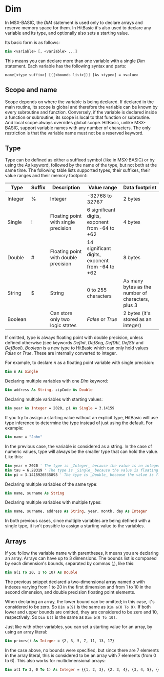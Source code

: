 # Dim

In MSX-BASIC, the _DIM_ statement is used only to declare arrays and reserve memory space for them. In HitBasic it's also used to declare any variable and its type, and optionally also sets a starting value.

Its basic form is as follows:

```vb
Dim <variable> [, <variable> ...]
```

This means you can declare more than one variable with a single _Dim_ statement. Each variable has the following syntax and parts:

```
name[<type suffix>] [([<bounds list>])] [As <type>] = <value>
```

## Scope and name

Scope depends on where the variable is being declared. If declared in the main routine, its scope is global and therefore the variable can be known by every subroutine and function. Conversely, if the variable is declared inside a function or subroutine, its scope is local to that function or subroutine. And local scope always overrides global scope. HitBasic, unlike MSX-BASIC, support variable names with any number of characters. The only restriction is that the variable name must not be a reserved keyword.

## Type

Type can be defined as either a suffixed symbol (like in MSX-BASIC) or by using the _As_ keyword, followed by the name of the type, but not both at the same time. The following table lists supported types, their suffixes, their value ranges and their memory footprint:

Type   |Suffix|Description                          |Value range                                     |Data footprint
-------|------|-------------------------------------|------------------------------------------------|-------------------------------------------------
Integer|%     |Integer                              |-32768 to 32767                                 |2 bytes
Single |!     |Floating point with single precision |6 significant digits, exponent from -64 to +62  |4 bytes
Double |#     |Floating point with double precision |14 significant digits, exponent from -64 to +62 |8 bytes
String |$     |String                               |0 to 255 characters                             |As many bytes as the number of characters, plus 3
Boolean|      |Can store only two logic states      |_False_ or _True_                               |2 bytes (it's stored as an integer)

If omitted, type is always floating point with double precision, unless defined otherwise (see keywords _DefInt_, _DefSng_, _DefDbl_, _DefStr_ and _DefBool_). _Boolean_ is a new type to HitBasic which can only hold values _False_ or _True_. These are internally converted to integer.

For example, to declare _n_ as a floating point variable with single precision:

```vb
Dim n As Single
```

Declaring multiple variables with one _Dim_ keyword:

```vb
Dim address As String, zipCode As Double
```

Declaring multiple variables with starting values:

```vb
Dim year As Integer = 2020, pi As Single = 3.14159
```

If you try to assign a starting value without an explicit type, HitBasic will use type inference to determine the type instead of just using the default. For example:

```vb
Dim name = "John"
```

In the previous case, the variable is considered as a string. In the case of numeric values, type will always be the smaller type that can hold the value. Like this:

```vb
Dim year = 2020 ' The type is _Integer_ because the value is an integer in the range from -32768 to 32767
Dim tau = 6.28319 ' The type is _Single_ because the value is floating point and it has 6 or less significant digits
Dim pi = 3.1415926535898 ' The type is _Double_ because the value is floating point
```

Declaring multiple variables of the same type:

```vb
Dim name, surname As String
```

Declaring multiple variables with multiple types:

```vb
Dim name, surname, address As String, year, month, day As Integer
```

In both previous cases, since multiple variables are being defined with a single type, it isn't possible to assign a starting value to the variables.

## Arrays

If you follow the variable name with parentheses, it means you are declaring an array. Arrays can have up to 3 dimensions. The bounds list is composed by each dimension's bounds, separated by commas (,), like this:

```vb
Dim a(1 To 20, 1 To 10) As Double
```

The previous snippet declared a two-dimensional array named _a_ with indexes varying from 1 to 20 in the first dimension and from 1 to 10 in the second dimension, and double precision floating point elements.

When declaring an array, the lower bound can be omitted; in this case, it's considered to be zero. So `Dim a(9)` is the same as `Dim a(0 To 9)`. If both lower and upper bounds are omitted, they are considered to be zero and 10, respectively. So `Dim b()` is the same as `Dim b(0 To 10)`. 

Just like with other variables, you can set a starting value for an array, by using an array literal:

```vb
Dim primes() As Integer = {2, 3, 5, 7, 11, 13, 17}
```

In the case above, no bounds were specified, but since there are 7 elements in the array literal, this is considered to be an array with 7 elements (from 0 to 6). This also works for multidimensional arrays:

```vb
Dim a(1 To 3, 0 To 1) As Integer = {{1, 2, 3}, {2, 3, 4}, {3, 4, 5}, {4, 5, 6}}
```
